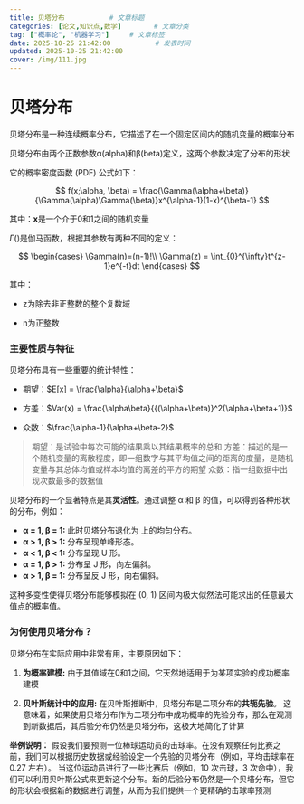 ```yaml
---
title: 贝塔分布           # 文章标题
categories: [论文,知识点,数学]        # 文章分类
tag: ["概率论", "机器学习"]     # 文章标签
date: 2025-10-25 21:42:00           # 发表时间
updated: 2025-10-25 21:42:00 
cover: /img/111.jpg     
---
```


# 贝塔分布

贝塔分布是一种连续概率分布，它描述了在一个固定区间内的随机变量的概率分布

贝塔分布由两个正数参数α(alpha)和β(beta)定义，这两个参数决定了分布的形状

它的概率密度函数 (PDF) 公式如下：

$$
f(x;\alpha, \beta) = \frac{\Gamma(\alpha+\beta)}{\Gamma(\alpha)\Gamma(\beta)}x^{\alpha-1}(1-x)^{\beta-1}
$$

其中：**x**是一个介于0和1之间的随机变量

$\Gamma()$是伽马函数，根据其参数有两种不同的定义：

$$
\begin{cases}
	\Gamma(n)=(n-1)!\\
	\Gamma(z) = \int_{0}^{\infty}t^{z-1}e^{-t}dt
\end{cases}
$$

其中：

- z为除去非正整数的整个复数域
	
- n为正整数
	

### 主要性质与特征

贝塔分布具有一些重要的统计特性：

* 期望：$E[x] = \frac{\alpha}{\alpha+\beta}$
	
- 方差：$Var(x) = \frac{\alpha\beta}{{(\alpha+\beta)}^2(\alpha+\beta+1)}$
	
- 众数：$\frac{\alpha-1}{\alpha+\beta-2}$
	

>期望：是试验中每次可能的结果乘以其结果概率的总和
>方差：描述的是一个随机变量的离散程度，即一组数字与其平均值之间的距离的度量，是随机变量与其总体均值或样本均值的离差的平方的期望
>众数：指一组数据中出现次数最多的数据值

贝塔分布的一个显著特点是其**灵活性**。通过调整 α 和 β 的值，可以得到各种形状的分布，例如：

*   **α = 1, β = 1:** 此时贝塔分布退化为 上的均匀分布。
*   **α > 1, β > 1:** 分布呈现单峰形态。
*   **α < 1, β < 1:** 分布呈现 U 形。
*   **α = 1, β > 1:** 分布呈 J 形，向左偏斜。
*   **α > 1, β = 1:** 分布呈反 J 形，向右偏斜。

这种多变性使得贝塔分布能够模拟在 (0, 1) 区间内极大似然法可能求出的任意最大值点的概率值。

### 为何使用贝塔分布？

贝塔分布在实际应用中非常有用，主要原因如下：

1. **为概率建模:** 由于其值域在0和1之间，它天然地适用于为某项实验的成功概率建模
	
2. **贝叶斯统计中的应用:** 在贝叶斯推断中，贝塔分布是二项分布的**共轭先验**。 这意味着，如果使用贝塔分布作为二项分布中成功概率的先验分布，那么在观测到新数据后，其后验分布仍然是贝塔分布，这极大地简化了计算
	

**举例说明：**
假设我们要预测一位棒球运动员的击球率。在没有观察任何比赛之前，我们可以根据历史数据或经验设定一个先验的贝塔分布（例如，平均击球率在 0.27 左右）。 当这位运动员进行了一些比赛后（例如，10 次击球，3 次命中），我们可以利用贝叶斯公式来更新这个分布。新的后验分布仍然是一个贝塔分布，但它的形状会根据新的数据进行调整，从而为我们提供一个更精确的击球率预测